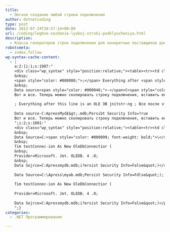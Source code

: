 ```yaml
---
title:
  - Легкое создание любой строки подключения
author: dotnetcoding
type: post
date: 2012-07-24T20:57:14+00:00
url: /coding/legkoe-sozdanie-lyuboj-stroki-podklyucheniya.html
description:
  - Классы генераторов строк подключения для конкретных поставщиков данных позволяют легко создавать строки подключения для соответствующих СУБД
robotsmeta:
  - index,follow
wp-syntax-cache-content:
  - |
    a:2:{i:1;s:1987:"
    <div class="wp_syntax" style="position:relative;"><table><tr><td class="code"><pre class="cpp" style="font-family:monospace;"><span style="color: #008000;">&#91;</span>oledb
    &nbsp;
    <span style="color: #008080;">;</span> Everything after <span style="color: #0000dd;">this</span> line is an OLE ЭВ jnitstr<span style="color: #000040;">-</span>ng <span style="color: #008080;">;</span> Все после этой строки <span style="color: #000040;">-</span> строка инициализации OLE DB ProvLder<span style="color: #000080;">=</span>Kacrosoft.<span style="color: #007788;">Jet</span>.<span style="color: #007788;">OLEDB</span>.4.0<span style="color: #008080;">;</span>Password<span style="color: #000040;">-</span><span style="color: #FF0000;">&quot;&quot;</span><span style="color: #008080;">;</span>
    &nbsp;
    Data source<span style="color: #000040;">-</span>C<span style="color: #008080;">:</span>ApreosMyd£<span style="color: #000080;">&gt;</span>.<span style="color: #007788;">mdb</span><span style="color: #008080;">;</span>Persibt Security Info<span style="color: #000080;">=</span><span style="color: #008080;">?</span>rue
    Вот и все. Теперь можно скопировать строку подключения, вставить ее в код и выполнить подключение к базе данных Microsoft Access<span style="color: #008080;">:</span></pre></td></tr></table><p class="theCode" style="display:none;">[oledb
    
    ; Everything after this line is an OLE ЭВ jnitstr-ng ; Все после этой строки - строка инициализации OLE DB ProvLder=Kacrosoft.Jet.OLEDB.4.0;Password-&quot;&quot;;
    
    Data source-C:ApreosMyd£&gt;.mdb;Persibt Security Info=?rue
    Вот и все. Теперь можно скопировать строку подключения, вставить ее в код и выполнить подключение к базе данных Microsoft Access:</p></div>
    ";i:2;s:1081:"
    <div class="wp_syntax" style="position:relative;"><table><tr><td class="code"><pre class="cpp" style="font-family:monospace;">OleDbConnection testConnection <span style="color: #000080;">=</span> <span style="color: #FF0000;">'lew OieDcConnf’ction (&quot;Provider^Microsoft.Jet.GLEDB.4.0;&quot; +
    &nbsp;
    Data Source=C:<span style="color: #000099; font-weight: bold;">\</span>Apress<span style="color: #000099; font-weight: bold;">\</span>myab.mdb;Persist Security Info=Fdlse&quot;); VB.NET
    &nbsp;
    Tim testConnec-ion As New OleDbConnectior (
    &nbsp;
    Provider=Microsoft. Jet. OLEDB. 4 .0;
    &nbsp;
    Data Sojrce=C:Apressmydb.mdb;i?ersist Security Info=False&quot;)</span></pre></td></tr></table><p class="theCode" style="display:none;">OleDbConnection testConnection = 'lew OieDcConnf’ction (&quot;Provider^Microsoft.Jet.GLEDB.4.0;&quot; +
    
    Data Source=C:\Apress\myab.mdb;Persist Security Info=Fdlse&quot;); VB.NET
    
    Tim testConnec-ion As New OleDbConnectior (
    
    Provider=Microsoft. Jet. OLEDB. 4 .0;
    
    Data Sojrce=C:Apressmydb.mdb;i?ersist Security Info=False&quot;)</p></div>
    ";}
categories:
  - .NET Программирование

---
```

